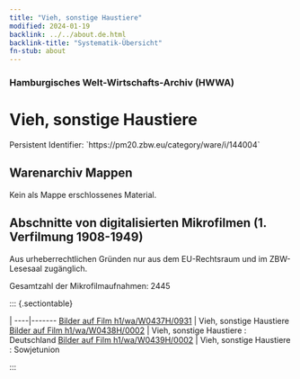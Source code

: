 ```yaml
---
title: "Vieh, sonstige Haustiere"
modified: 2024-01-19
backlink: ../../about.de.html
backlink-title: "Systematik-Übersicht"
fn-stub: about
---
```


### Hamburgisches Welt-Wirtschafts-Archiv (HWWA)

# Vieh, sonstige Haustiere

<div class="hint">Persistent Identifier: `https://pm20.zbw.eu/category/ware/i/144004`</div>







## Warenarchiv Mappen





Kein als Mappe erschlossenes Material.



<a id="filmsections" />

## Abschnitte von digitalisierten Mikrofilmen (1. Verfilmung 1908-1949)

<p>Aus urheberrechtlichen Gründen nur aus dem EU-Rechtsraum und im ZBW-Lesesaal zugänglich.</p>


<p>Gesamtzahl der Mikrofilmaufnahmen: 2445</p>





::: {.sectiontable}

 | 
----|-------
<a class="btn" href="https://pm20.zbw.eu/film/h1/wa/W0437H/0931" rel="nofollow">Bilder auf Film h1/wa/W0437H/0931</a> | Vieh, sonstige Haustiere
<a class="btn" href="https://pm20.zbw.eu/film/h1/wa/W0438H/0002" rel="nofollow">Bilder auf Film h1/wa/W0438H/0002</a> | Vieh, sonstige Haustiere : Deutschland
<a class="btn" href="https://pm20.zbw.eu/film/h1/wa/W0439H/0002" rel="nofollow">Bilder auf Film h1/wa/W0439H/0002</a> | Vieh, sonstige Haustiere : Sowjetunion


:::
















